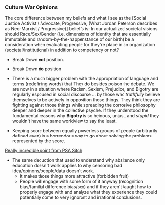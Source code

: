 ### Culture War Opinions

The core difference between my beliefs and what I see as the [Social Justice Activist / Advocate, Progressive, (What Jordan Peterson describes as Neo-Marxist / Progressive)] belief's is: In our actualized societal visions should Race/Sex/Gender (i.e. dimensions of identity that are essentially immutable and random-by-the-happenstance of our birth) be a consideration when evaluating people for they're place in an organization (societal/institutional) in addition to competency or not?

   - Break Down **not** position.
   - Break Down **do** position


  - There is a much bigger problem with the appropriation of language and terms (redefining words) that They do besides poison the debate.  We are now in a situation where Racism, Sexism, Prejudice, and Bigotry are regularly espoused in social discourse ... by those who *truthfully* believe themselves to be actively in opposition those things.  They think they are fighting against those things while spreading the corrosive philosophy deeper and deeper in the collective psyche.  If they understood the fundamental reasons why **Bigotry** is so heinous, unjust, and *stupid* they wouldn't have the same worldview to say the least.


- Keeping score between equally powerless groups of people (arbitrarily defined even) is a horrendous way to go about solving the problems represented by the score.  


[Really incredible point from PSA Sitch](https://youtu.be/Fyu5hj3Ddxc?t=58m2s)

- The same deduction that used to understand why absitence only education doesn't work applies to why censoring bad idea/opinons/people/data doesn't work.
   - It makes those things more attractive (forbidden fruit)
   - People will engage with some form of it anyway (recognition bias/familial difference bias/sex) and if they aren't taught how to properly engage with and analyze what they experience they could potentially come to very ignorant and irrational conclusions.
